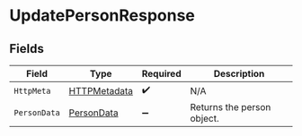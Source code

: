 # UpdatePersonResponse


## Fields

| Field                                                   | Type                                                    | Required                                                | Description                                             |
| ------------------------------------------------------- | ------------------------------------------------------- | ------------------------------------------------------- | ------------------------------------------------------- |
| `HttpMeta`                                              | [HTTPMetadata](../../Models/Components/HTTPMetadata.md) | :heavy_check_mark:                                      | N/A                                                     |
| `PersonData`                                            | [PersonData](../../Models/Components/PersonData.md)     | :heavy_minus_sign:                                      | Returns the person object.                              |